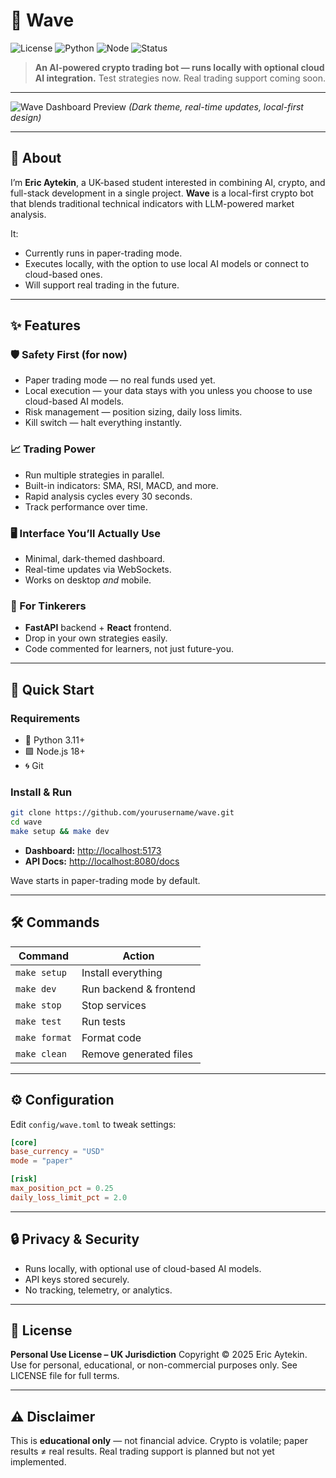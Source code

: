 # 🌊 Wave

![License](https://img.shields.io/badge/license-Personal--Use-orange)
![Python](https://img.shields.io/badge/python-3.11%2B-blue)
![Node](https://img.shields.io/badge/node-18%2B-green)
![Status](https://img.shields.io/badge/status-Experimental-yellow)

> **An AI-powered crypto trading bot — runs locally with optional cloud AI integration.**
> Test strategies now. Real trading support coming soon.

---

![Wave Dashboard Preview](docs/preview.png)
*(Dark theme, real-time updates, local-first design)*

---

## 👋 About

I’m **Eric Aytekin**, a UK-based student interested in combining AI, crypto, and full-stack development in a single project.
**Wave** is a local-first crypto bot that blends traditional technical indicators with LLM-powered market analysis.

It:

* Currently runs in paper-trading mode.
* Executes locally, with the option to use local AI models or connect to cloud-based ones.
* Will support real trading in the future.

---

## ✨ Features

### 🛡 Safety First (for now)

* Paper trading mode — no real funds used yet.
* Local execution — your data stays with you unless you choose to use cloud-based AI models.
* Risk management — position sizing, daily loss limits.
* Kill switch — halt everything instantly.

### 📈 Trading Power

* Run multiple strategies in parallel.
* Built-in indicators: SMA, RSI, MACD, and more.
* Rapid analysis cycles every 30 seconds.
* Track performance over time.

### 🖥 Interface You’ll Actually Use

* Minimal, dark-themed dashboard.
* Real-time updates via WebSockets.
* Works on desktop *and* mobile.

### 🧩 For Tinkerers

* **FastAPI** backend + **React** frontend.
* Drop in your own strategies easily.
* Code commented for learners, not just future-you.

---

## 🚀 Quick Start

### Requirements

* 🐍 Python 3.11+
* 🟩 Node.js 18+
* 🌀 Git

### Install & Run

```bash
git clone https://github.com/yourusername/wave.git
cd wave
make setup && make dev
```

* **Dashboard:** [http://localhost:5173](http://localhost:5173)
* **API Docs:** [http://localhost:8080/docs](http://localhost:8080/docs)

Wave starts in paper-trading mode by default.

---

## 🛠 Commands

| Command       | Action                 |
| ------------- | ---------------------- |
| `make setup`  | Install everything     |
| `make dev`    | Run backend & frontend |
| `make stop`   | Stop services          |
| `make test`   | Run tests              |
| `make format` | Format code            |
| `make clean`  | Remove generated files |

---

## ⚙ Configuration

Edit `config/wave.toml` to tweak settings:

```toml
[core]
base_currency = "USD"
mode = "paper"

[risk]
max_position_pct = 0.25
daily_loss_limit_pct = 2.0
```

---

## 🔒 Privacy & Security

* Runs locally, with optional use of cloud-based AI models.
* API keys stored securely.
* No tracking, telemetry, or analytics.

---

## 📜 License

**Personal Use License – UK Jurisdiction**
Copyright © 2025 Eric Aytekin.
Use for personal, educational, or non-commercial purposes only.
See LICENSE file for full terms.

---

## ⚠ Disclaimer

This is **educational only** — not financial advice.
Crypto is volatile; paper results ≠ real results.
Real trading support is planned but not yet implemented.


